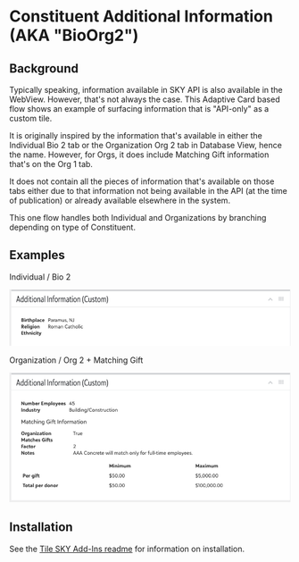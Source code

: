 # Constituent Additional Information (AKA "BioOrg2")
## Background
Typically speaking, information available in SKY API is also available in the WebView.  However, that's not always the case.  This Adaptive Card based flow shows an example of surfacing information that is "API-only" as a custom tile.  

It is originally inspired by the information that's available in either the Individual Bio 2 tab or the Organization Org 2 tab in Database View, hence the name.   However, for Orgs, it does include Matching Gift information that's on the Org 1 tab.  

It does not contain all the pieces of information that's available on those tabs either due to that information not being available in the API (at the time of publication) or already available elsewhere in the system. 

This one flow handles both Individual and Organizations by branching depending on type of Constituent.  

## Examples
Individual / Bio 2 

!["Bio 2" Example](Bio2.png) 

Organization / Org 2 + Matching Gift

!["Org 2" Example](Org2.png)

## Installation

See the [Tile SKY Add-Ins readme](../../All-In-One-SKYAddins+PowerAutomate/TileSKYAddins.md) for information on installation.  


